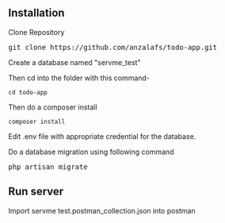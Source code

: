 <h2>Installation</h2>
<p>Clone Repository</p>
<pre>git clone https://github.com/anzalafs/todo-app.git</pre>
<p>Create a database named "servme_test"</p>
<p>Then cd into the folder with this command-</p>
<pre><code>cd todo-app
</code></pre>
<p>Then do a composer install</p>
<pre><code>composer install
</code></pre>
<p>Edit .env file with appropriate credential for the database.</p>
<p>Do a database migration using following command</p>
<pre>php artisan migrate</pre>
<h2>Run server</h2>
<p>Import servme test.postman_collection.json into postman</p>
